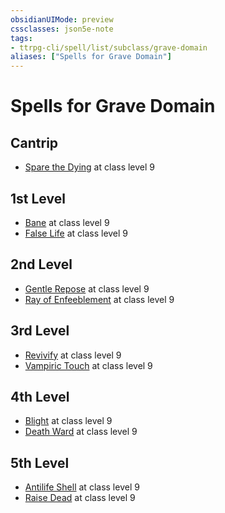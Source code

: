 ```yaml
---
obsidianUIMode: preview
cssclasses: json5e-note
tags:
- ttrpg-cli/spell/list/subclass/grave-domain
aliases: ["Spells for Grave Domain"]
---
```

# Spells for Grave Domain

## Cantrip

- [Spare the Dying](2-Mechanics/CLI/spells/spare-the-dying-xphb.md "XPHB") at class level 9

## 1st Level

- [Bane](2-Mechanics/CLI/spells/bane-xphb.md "XPHB") at class level 9
- [False Life](2-Mechanics/CLI/spells/false-life-xphb.md "XPHB") at class level 9

## 2nd Level

- [Gentle Repose](2-Mechanics/CLI/spells/gentle-repose-xphb.md "XPHB") at class level 9
- [Ray of Enfeeblement](2-Mechanics/CLI/spells/ray-of-enfeeblement-xphb.md "XPHB") at class level 9

## 3rd Level

- [Revivify](2-Mechanics/CLI/spells/revivify-xphb.md "XPHB") at class level 9
- [Vampiric Touch](2-Mechanics/CLI/spells/vampiric-touch-xphb.md "XPHB") at class level 9

## 4th Level

- [Blight](2-Mechanics/CLI/spells/blight-xphb.md "XPHB") at class level 9
- [Death Ward](2-Mechanics/CLI/spells/death-ward-xphb.md "XPHB") at class level 9

## 5th Level

- [Antilife Shell](2-Mechanics/CLI/spells/antilife-shell-xphb.md "XPHB") at class level 9
- [Raise Dead](2-Mechanics/CLI/spells/raise-dead-xphb.md "XPHB") at class level 9